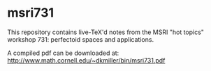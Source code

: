 msri731
=======

This repository contains live-TeX'd notes from the MSRI "hot topics" workshop 731: perfectoid spaces and applications. 

A compiled pdf can be downloaded at: http://www.math.cornell.edu/~dkmiller/bin/msri731.pdf
